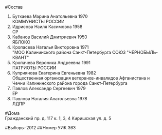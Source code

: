#Состав
1. Буткаева Марина Анатольевна 1970   
    КОММУНИСТЫ РОССИИ
2. Идрисова Наиля Касимовна 1958   
    СР
3. Кабанов Василий Дмитриевич 1950   
    ЯБЛОКО
4. Кропасева Наталья Викторовна 1971   
    "МОО Калининского района Санкт-Петербурга СОЮЗ "ЧЕРНОБЫЛЬ- КВАНТ"
5. Кропачева Вероника Андреевна 1991   
    ПАТРИОТЫ РОССИИ
6. Куприянова Екатерина Евгеньевна 1982   
    Общественная организация ветеранов-инвалидов Афганистана и Чечни Калининского района города Санкт-Петербурга
7. Павлов Александр Сергеевич 1979   
    ЕР
8. Павлова Наталия Анатольевна 1978   
    ЛДПР

#Дома  
Гражданский пр. д. 117 к. 1, 3, 4 Киришская ул. д. 5

#Выборы-2012
##Номер УИК
363
